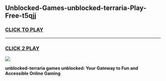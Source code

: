 
## Unblocked-Games-unblocked-terraria-Play-Free-t5qjj
<h3>
<a href="https://premium76.site?title=unblocked-terraria&ref=19M">CLICK TO PLAY</a></h3>
<hr>

<h3>
<a href="https://premium76.site?title=unblocked-terraria&ref=19M">CLICK 2 PLAY</a>
  
</h3>

<a href="https://premium76.site?title=unblocked-terraria&ref=19M"><img src="https://clearcache.store/games.png"></a>


**unblocked-terraria games unblocked: Your Gateway to Fun and Accessible Online Gaming**
